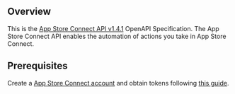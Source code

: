 ## Overview

This is the [App Store Connect API v1.4.1](https://developer.apple.com/documentation/appstoreconnectapi) OpenAPI Specification. The App Store Connect API enables the automation of actions you take in App Store Connect.
## Prerequisites

 Create a [App Store Connect account](https://appstoreconnect.apple.com/)  and obtain tokens following [this guide](https://developer.apple.com/documentation/appstoreconnectapi/creating_api_keys_for_app_store_connect_api).
